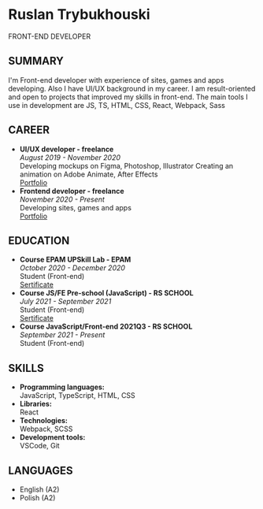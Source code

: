 # Ruslan Trybukhouski
FRONT-END DEVELOPER

## SUMMARY
I'm Front-end developer with experience of sites, games and apps developing. Also I have UI/UX background in my career.
I am result-oriented and open to projects that improved my skills in front-end.
The main tools I use in development are JS, TS, HTML, CSS, React, Webpack, Sass

## CAREER
- **UI/UX developer - freelance**</br> 
_August 2019 - November 2020_</br>
Developing mockups on Figma, Photoshop, Illustrator
Creating an animation on Adobe Animate, After Effects</br>
[Portfolio](https://www.behance.net/trybukhouski)
- **Frontend developer - freelance**</br>
_November 2020 - Present_</br>
Developing sites, games and apps</br>
[Portfolio](https://github.com/Trybukhouski)

## EDUCATION
- **Course EPAM UPSkill Lab - EPAM**</br>
_October 2020 - December 2020_</br>
Student (Front-end)</br>
[Sertificate](/assets/imgs/UpSkillLab_Certificate.pdf)
- **Course JS/FE Pre-school (JavaScript) - RS SCHOOL**</br>
_July 2021 - September 2021_</br>
Student (Front-end)</br>
[Sertificate](/assets/imgs/JS_FE_Pre_School_Certificate.pdf)
- **Course JavaScript/Front-end 2021Q3 - RS SCHOOL**</br>
_September 2021 - Present_</br>
Student (Front-end)

## SKILLS
- **Programming languages:**</br>
JavaScript, TypeScript, HTML, CSS
- **Libraries:**</br>
React
- **Technologies:**</br>
Webpack, SCSS
- **Development tools:**</br>
VSCode, Git

## LANGUAGES
- English (A2)
- Polish (A2)